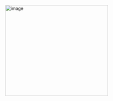 <img width="330" height="292" alt="image" src="https://github.com/user-attachments/assets/47e2dcd9-69e0-4d0b-be49-8454e5cc5d27" />




